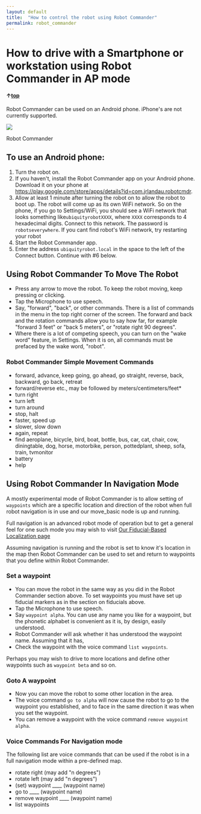 ```yaml
---
layout: default
title:  "How to control the robot using Robot Commander"
permalink: robot_commander
---
```

# How to drive with a Smartphone or workstation using Robot Commander in AP mode

#### &uarr;[top](https://ubiquityrobotics.github.io/learn/)

Robot Commander can be used on an Android phone. iPhone's are not currently supported.

<div class="image-wrapper">

<img src="https://ubiquityrobotics.github.io/learn/assets/Robot_Commander.png" />


<p class="image-caption">Robot Commander</p>

</div>

## To use an Android phone:

1. Turn the robot on.
2. If you haven't, install the Robot Commander app on your Android phone. Download it on your phone at <https://play.google.com/store/apps/details?id=com.jrlandau.robotcmdr>.
3. Allow at least 1 minute after turning the robot on to allow the robot to boot up. The robot will come up as its own WiFi network. So on the phone, if you go to Settings/WiFi, you should see a WiFi network that looks something like`ubiquityrobotXXXX`, where `XXXX` corresponds to 4 hexadecimal digits. Connect to this network.  The password is `robotseverywhere`. If you cant find robot's WiFi network, try restarting your robot
4. Start the Robot Commander app.  
5. Enter the address `ubiquityrobot.local` in the space to the left of the Connect button.
Continue with #6 below.

<!---
## To use a workstation
Temporarily withdrawn.  

1. Turn the robot on.
2. Unless you've done it already, install the [Google Chrome browser](https://www.google.com/chrome/browser/desktop/index.html) on your workstation.  Bring up the browser.
3. Allow at least 3 minutes after turning the robot on. On your workstation, connect to the UbiquityRobot network. The password is `robotseverywhere`.
4. Enter the address <https://10.42.0.1/speechcommands.html> in the address bar of the Chrome browser, and press the enter key.
5. If the browser gives you any warnings regarding a lack of security, disregard them.
6. Press or click the `Connect` button. You will hear "Connected" and the button will now read "Disconnect".  
-->

## Using Robot Commander To Move The Robot
* Press any arrow to move the robot. To keep the robot moving, keep pressing or clicking.
* Tap the Microphone to use speech.
* Say, "forward", "back", or other commands. There is a list of commands in the menu in the top right corner of the screen. The forward and back and the rotation commands allow you to say how far, for example "forward 3 feet" or "back 5 meters", or "rotate right 90 degrees".
* Where there is a lot of competing speech, you can turn on the "wake word" feature, in Settings. When it is on, all commands must be prefaced by the wake word, "robot".

### Robot Commander Simple Movement Commands
* forward, advance, keep going, go ahead, go straight, reverse, back, backward, go back, retreat<br>
* forward/reverse etc., may be followed by meters/centimeters/feet\*
* turn right
* turn left
* turn around
* stop, halt
* faster, speed up
* slower, slow down
* again, repeat
* find aeroplane, bicycle, bird, boat, bottle, bus, car, cat, chair, cow, diningtable, dog, horse, motorbike, person, pottedplant, sheep, sofa, train, tvmonitor
* battery
* help

## Using Robot Commander In Navigation Mode

A mostly experimental mode of Robot Commander is to allow setting of ```waypoints``` which are a specific location and direction of the robot when full robot navigation is in use and our  move_basic node is up and running.  

Full navigation is an advanced robot mode of operation but to get a general feel for one such mode you may wish to visit [Our Fiducial-Based Localization page](https://learn.ubiquityrobotics.com/fiducials)

Assuming navigation is running and the robot is set to know it's location in the map then Robot Commander can be used to set and return to waypoints that you define within Robot Commander.

### Set a waypoint
* You can move the robot in the same way as you did in the Robot Commander section above.  To set waypoints you must have set up fiducial markers as in the section on fiducials above.
* Tap the Microphone to use speech.
* Say `waypoint alpha`. You can use any name you like for a waypoint, but the phonetic alphabet is convenient as it is, by design, easily understood.
* Robot Commander will ask whether it has understood the waypoint name. Assuming that it has,
* Check the waypoint with the voice command `list waypoints`.

Perhaps you may wish to drive to more locations and define other waypoints such as `waypoint beta` and so on.

### Goto A waypoint

* Now you can move the robot to some other location in the area.
* The voice command `go to alpha` will now cause the robot to go to the waypoint you established, and to face in the same direction it was when you set the waypoint.
* You can remove a waypoint with the voice command `remove waypoint alpha`.  

### Voice Commands For Navigation mode

The following list are voice commands that can be used if the robot is in a full navigation mode within a pre-defined map.

* rotate right (may add "n degrees")
* rotate left (may add "n degrees")
* (set) waypoint ____ (waypoint name)
* go to ____ (waypoint name)
* remove waypoint ____ (waypoint name)
* list waypoints
